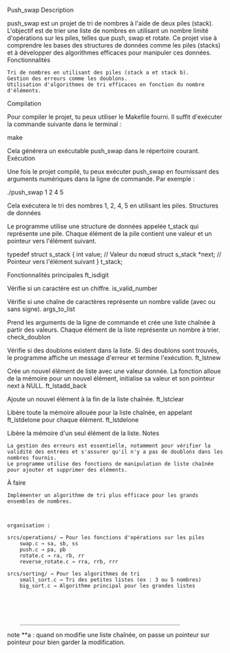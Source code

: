 Push_swap
Description

push_swap est un projet de tri de nombres à l'aide de deux piles (stack). L'objectif est de trier une liste de nombres en utilisant un nombre limité d'opérations sur les piles, telles que push, swap et rotate. Ce projet vise à comprendre les bases des structures de données comme les piles (stacks) et à développer des algorithmes efficaces pour manipuler ces données.
Fonctionnalités

    Tri de nombres en utilisant des piles (stack a et stack b).
    Gestion des erreurs comme les doublons.
    Utilisation d'algorithmes de tri efficaces en fonction du nombre d'éléments.

Compilation

Pour compiler le projet, tu peux utiliser le Makefile fourni. Il suffit d'exécuter la commande suivante dans le terminal :

make

Cela générera un exécutable push_swap dans le répertoire courant.
Exécution

Une fois le projet compilé, tu peux exécuter push_swap en fournissant des arguments numériques dans la ligne de commande. Par exemple :

./push_swap 1 2 4 5

Cela exécutera le tri des nombres 1, 2, 4, 5 en utilisant les piles.
Structures de données

Le programme utilise une structure de données appelée t_stack qui représente une pile. Chaque élément de la pile contient une valeur et un pointeur vers l'élément suivant.

typedef struct s_stack {
    int value;               // Valeur du nœud
    struct s_stack *next;    // Pointeur vers l'élément suivant
} t_stack;

Fonctionnalités principales
ft_isdigit

Vérifie si un caractère est un chiffre.
is_valid_number

Vérifie si une chaîne de caractères représente un nombre valide (avec ou sans signe).
args_to_list

Prend les arguments de la ligne de commande et crée une liste chaînée à partir des valeurs. Chaque élément de la liste représente un nombre à trier.
check_doublon

Vérifie si des doublons existent dans la liste. Si des doublons sont trouvés, le programme affiche un message d'erreur et termine l'exécution.
ft_lstnew

Crée un nouvel élément de liste avec une valeur donnée. La fonction alloue de la mémoire pour un nouvel élément, initialise sa valeur et son pointeur next à NULL.
ft_lstadd_back

Ajoute un nouvel élément à la fin de la liste chaînée.
ft_lstclear

Libère toute la mémoire allouée pour la liste chaînée, en appelant ft_lstdelone pour chaque élément.
ft_lstdelone

Libère la mémoire d'un seul élément de la liste.
Notes

    La gestion des erreurs est essentielle, notamment pour vérifier la validité des entrées et s'assurer qu'il n'y a pas de doublons dans les nombres fournis.
    Le programme utilise des fonctions de manipulation de liste chaînée pour ajouter et supprimer des éléments.

À faire

    Implémenter un algorithme de tri plus efficace pour les grands ensembles de nombres.



    organisation :
    
    srcs/operations/ → Pour les fonctions d'opérations sur les piles
        swap.c → sa, sb, ss
        push.c → pa, pb
        rotate.c → ra, rb, rr
        reverse_rotate.c → rra, rrb, rrr

    srcs/sorting/ → Pour les algorithmes de tri
        small_sort.c → Tri des petites listes (ex : 3 ou 5 nombres)
        big_sort.c → Algorithme principal pour les grandes listes





        ____________________________________________________

note **a : quand on modifie une liste chaînée, on passe un pointeur sur pointeur pour bien garder la modification.